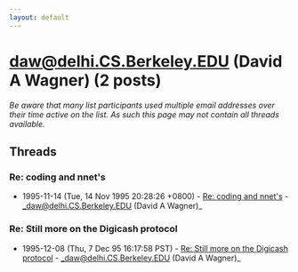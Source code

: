 ```yaml
---
layout: default
---
```


# daw@delhi.CS.Berkeley.EDU (David A Wagner) (2 posts)

_Be aware that many list participants used multiple email addresses over their time active on the list. As such this page may not contain all threads available._

## Threads

### Re: coding and nnet's
+ 1995-11-14 (Tue, 14 Nov 1995 20:28:26 +0800) - [Re: coding and nnet's](/archive/1995/11/35e90e91523b1785fcf655562ca09e29bab28e5a8b66817617ff5eb8fd655da1) - _daw@delhi.CS.Berkeley.EDU (David A Wagner)_

### Re: Still more on the Digicash protocol
+ 1995-12-08 (Thu, 7 Dec 95 16:17:58 PST) - [Re: Still more on the Digicash protocol](/archive/1995/12/25b9fe7777037d95982e101ad3d0d51cd4f1690824ada0f2a6550aaf71f3231d) - _daw@delhi.CS.Berkeley.EDU (David A Wagner)_

